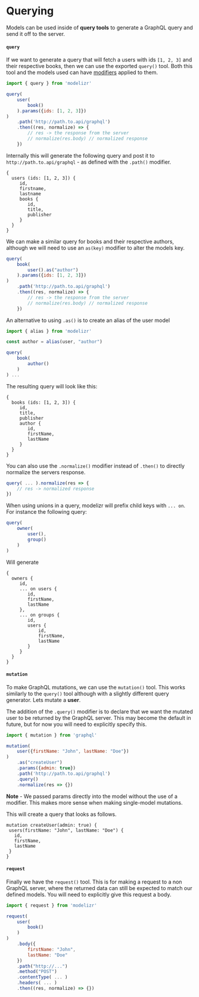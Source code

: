 # Querying

Models can be used inside of **query tools** to generate a GraphQL query and send it off to the server.

#### `query`

If we want to generate a query that will fetch a users with ids `[1, 2, 3]` and their respective books, then we can use the exported `query()` tool. Both this tool and the models used
can have [modifiers](../modifiers/README.md) applied to them.

```javascript
import { query } from 'modelizr'

query(
    user(
        book()
    ).params({ids: [1, 2, 3]})
)
    .path('http://path.to.api/graphql')
    .then((res, normalize) => {
        // res -> the response from the server
        // normalize(res.body) // normalized response
    })
```

Internally this will generate the following query and post it to `http://path.to.api/graphql` - as defined with the `.path()` modifier.

```
{
  users (ids: [1, 2, 3]) {
     id,
     firstname,
     lastname
     books {
        id,
        title,
        publisher
     }
  }
}
```

We can make a similar query for books and their respective authors, although we will need to use an `as(key)` modifier to alter the models key.

```javascript
query(
    book(
        user().as("author")
    ).params({ids: [1, 2, 3]})
)
    .path('http://path.to.api/graphql')
    .then((res, normalize) => {
        // res -> the response from the server
        // normalize(res.body) // normalized response
    })
```
An alternative to using `.as()` is to create an alias of the user model
```javascript
import { alias } from 'modelizr'

const author = alias(user, "author")

query(
    book(
        author()
    )
) ...
```
The resulting query will look like this:
```
{
  books (ids: [1, 2, 3]) {
     id,
     title,
     publisher
     author {
        id,
        firstName,
        lastName
     }
  }
}
```

You can also use the `.normalize()` modifier instead of `.then()` to directly normalize the servers response.

```javascript
query( ... ).normalize(res => {
    // res -> normalized response
})
```

When using unions in a query, modelizr will prefix child keys with `... on`. For instance the following query:

```javascript
query(
    owner(
        user(),
        group()
    )
)
```

Will generate
```
{
  owners {
     id,
     ... on users {
        id,
        firstName,
        lastName
     },
     ... on groups {
        id,
        users {
            id,
            firstName,
            lastName
        }
     }
  }
}
```

#### `mutation`

To make GraphQL mutations, we can use the `mutation()` tool. This works similarly to the `query()` tool although with a slightly different query generator. Lets mutate a **user**.

The addition of the `.query()` modifier is to declare that we want the mutated user to be returned by the GraphQL server. This may become the default in future, but for
now you will need to explicitly specify this.

```javascript
import { mutation } from 'graphql'

mutation(
    user({firstName: "John", lastName: "Doe"})
)
    .as("createUser")
    .params({admin: true})
    .path('http://path.to.api/graphql')
    .query()
    .normalize(res => {})
```
**Note** - We passed params directly into the model without the use of a modifier. This makes more sense when making single-model mutations.

This will create a query that looks as follows.
```
mutation createUser(admin: true) {
 users(firstName: "John", lastName: "Doe") {
   id,
   firstName,
   lastName
 }
}
```

#### `request`

Finally we have the `request()` tool. This is for making a request to a non GraphQL server, where the returned data can still be expected to match our defined models.
You will need to explicitly give this request a body.

```javascript
import { request } from 'modelizr'

request(
    user(
        book()
    )
)
    .body({
        firstName: "John",
        lastName: "Doe"
    })
    .path("http://...")
    .method("POST")
    .contentType( ... )
    .headers( ... )
    .then((res, normalize) => {})
```